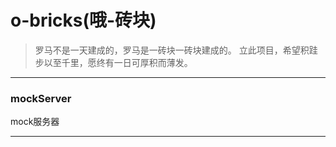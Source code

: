 # o-bricks(哦-砖块)


> 罗马不是一天建成的，罗马是一砖块一砖块建成的。
> 立此项目，希望积跬步以至千里，愿终有一日可厚积而薄发。

---

### mockServer
mock服务器

---